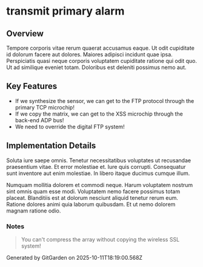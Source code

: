 # transmit primary alarm

## Overview
Tempore corporis vitae rerum quaerat accusamus eaque. Ut odit cupiditate id dolorum facere aut dolores. Maiores adipisci incidunt quae ipsa. Perspiciatis quasi neque corporis voluptatem cupiditate ratione qui odit quo. Ut ad similique eveniet totam. Doloribus est deleniti possimus nemo aut.

## Key Features
- If we synthesize the sensor, we can get to the FTP protocol through the primary TCP microchip!
- If we copy the matrix, we can get to the XSS microchip through the back-end ADP bus!
- We need to override the digital FTP system!

## Implementation Details
Soluta iure saepe omnis. Tenetur necessitatibus voluptates ut recusandae praesentium vitae. Et error molestiae et. Iure quis corrupti. Consequatur sunt inventore aut enim molestiae. In libero itaque ducimus cumque illum.
 Numquam mollitia dolorem et commodi neque. Harum voluptatem nostrum sint omnis quam esse modi. Voluptatem nemo facere possimus totam placeat. Blanditiis est at dolorum nesciunt aliquid tenetur rerum eum. Ratione dolores animi quia laborum quibusdam. Et ut nemo dolorem magnam ratione odio.

### Notes
> You can't compress the array without copying the wireless SSL system!

Generated by GitGarden on 2025-10-11T18:19:00.568Z